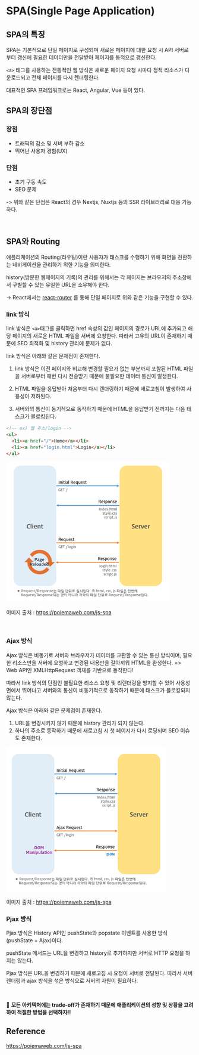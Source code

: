 # SPA(Single Page Application)

## SPA의 특징

SPA는 기본적으로 단일 페이지로 구성되며 새로운 페이지에 대한 요청 시 API 서버로부터 갱신에 필요한 데이터만을 전달받아 페이지를 동적으로 갱신한다.

`<a>` 태그를 사용하는 전통적인 웹 방식은 새로운 페이지 요청 시마다 정적 리소스가 다운로드되고 전체 페이지를 다시 렌더링한다.

대표적인 SPA 프레임워크로는 React, Angular, Vue 등이 있다.

## SPA의 장단점

### 장점

- 트래픽의 감소 및 서버 부하 감소
- 뛰어난 사용자 경험(UX)

### 단점

- 초기 구동 속도
- SEO 문제

-> 위와 같은 단점은 React의 경우 Nextjs, Nuxtjs 등의 SSR 라이브러리로 대응 가능하다.

<br>

## SPA와 Routing

애플리케이션의 Routing(라우팅)이란 사용자가 태스크를 수행하기 위해 화면을 전환하는 네비게이션을 관리하기 위한 기능을 의미한다.

history(방문한 웹페이지의 기록)의 관리를 위해서는 각 페이지는 브라우저의 주소창에서 구별할 수 있는 유일한 URL을 소유해야 한다.

-> React에서는 [react-router](https://reactrouter.com/) 를 통해 단일 페이지로 위와 같은 기능을 구현할 수 있다.

### link 방식

link 방식은 `<a>`태그를 클릭하면 href 속성의 값인 페이지의 경로가 URL에 추가되고 해당 페이지의 새로운 HTML 파일을 서버에 요청한다. 따라서 고유의 URL이 존재하기 때문에 SEO 최적화 및 history 관리에 문제가 없다.

link 방식은 아래와 같은 문제점이 존재한다.

1. link 방식은 이전 페이지와 비교해 변경할 필요가 없는 부분까지 포함된 HTML 파일을 서버로부터 매번 다시 전송받기 때문에 불필요한 데이터 통신이 발생한다.

2. HTML 파일을 응답받아 처음부터 다시 렌더링하기 때문에 새로고침이 발생하여 사용성이 저하된다.

3. 서버와의 통신이 동기적으로 동작하기 때문에 HTML을 응답받기 전까지는 다음 태스크가 블로킹된다.

```html
<!-- ex) 웹 주소/login -->
<ul>
  <li><a href="/">Home</a></li>
  <li><a href="login.html">Login</a></li>
</ul>
```

![link 방식](https://github.com/chanyDev/TIL/blob/main/img/JS/link%20%EB%B0%A9%EC%8B%9D.PNG?raw=true)

이미지 출처 : https://poiemaweb.com/js-spa

<br>

### Ajax 방식

Ajax 방식은 비동기로 서버와 브라우저가 데이터를 교환할 수 있는 통신 방식이며, 필요한 리소스만을 서버에 요청하고 변경된 내용만을 갈아끼워 HTML을 완성한다. => Web API인 XMLHttpRequest 객체를 기반으로 동작한다!

따라서 link 방식의 단점인 불필요한 리소스 요청 및 리렌더링을 방지할 수 있어 사용성면에서 뛰어나고 서버와의 통신이 비동기적으로 동작하기 때문에 태스크가 블로킹되지 않는다.

Ajax 방식은 아래와 같은 문제점이 존재한다.

1. URL을 변경시키지 않기 때문에 history 관리가 되지 않는다.
2. 하나의 주소로 동작하기 때문에 새로고침 시 첫 페이지가 다시 로딩되며 SEO 이슈도 존재한다.

![Ajax 방식](https://github.com/chanyDev/TIL/blob/main/img/JS/ajax%20%EB%B0%A9%EC%8B%9D.PNG?raw=true)

이미지 출처 : https://poiemaweb.com/js-spa

### Pjax 방식

Pjax 방식은 History API인 pushState와 popstate 이벤트를 사용한 방식(pushState + Ajax)이다.

pushState 메서드는 URL을 변경하고 history로 추가하지만 서버로 HTTP 요청을 하지는 않는다.

Pjax 방식은 URL을 변경하기 때문에 새로고침 시 요청이 서버로 전달된다. 따라서 서버 렌더링과 ajax 방식을 섞은 방식으로 서버의 자원이 필요하다.

<br>

🎈 **모든 아키텍처에는 trade-off가 존재하기 때문에 애플리케이션의 성향 및 상황을 고려하여 적절한 방법을 선택하자!!**

## Reference

https://poiemaweb.com/js-spa
